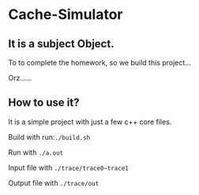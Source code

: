 # Cache-Simulator

## It is a subject Object.

To to complete the homework, so we build this project...

Orz......

## How to use it?

It is a simple project with just a few c++ core files.

Build with run:`./build.sh`

Run with `./a.out`

Input file with `./trace/trace0~trace1`

Output file with `./trace/out`

